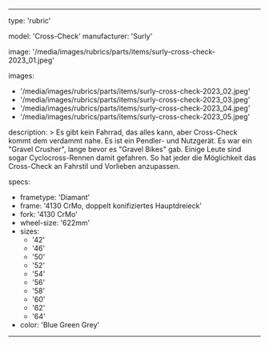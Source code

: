 ---

type: 'rubric'


model: 'Cross-Check'
manufacturer: 'Surly'

image: '/media/images/rubrics/parts/items/surly-cross-check-2023_01.jpeg'

images:
  - '/media/images/rubrics/parts/items/surly-cross-check-2023_02.jpeg'
  - '/media/images/rubrics/parts/items/surly-cross-check-2023_03.jpeg'
  - '/media/images/rubrics/parts/items/surly-cross-check-2023_04.jpeg'
  - '/media/images/rubrics/parts/items/surly-cross-check-2023_05.jpeg'

description: >
    Es gibt kein Fahrrad, das alles kann, aber Cross-Check kommt dem verdammt nahe. Es ist ein Pendler- und Nutzgerät. Es war ein "Gravel Crusher", lange bevor es "Gravel Bikes" gab. Einige Leute sind sogar Cyclocross-Rennen damit gefahren. So hat jeder die Möglichkeit das Cross-Check an Fahrstil und Vorlieben anzupassen.

specs:
  - frametype: 'Diamant'
  - frame: '4130 CrMo, doppelt konifiziertes Hauptdreieck'
  - fork: '4130 CrMo'
  - wheel-size: '622mm'
  - sizes:
    - '42'
    - '46'
    - '50'
    - '52'
    - '54'
    - '56'
    - '58'
    - '60'
    - '62'
    - '64'
  - color: 'Blue Green Grey'

---